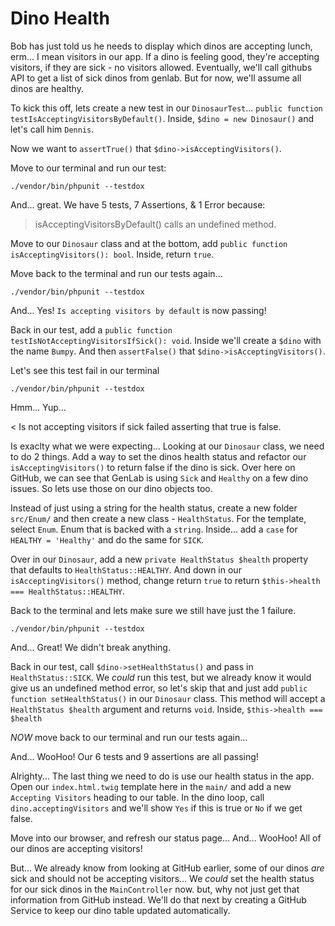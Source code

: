 # Dino Health

Bob has just told us he needs to display which dinos are accepting lunch, erm... I mean visitors
in our app. If a dino is feeling good, they're accepting visitors, if they are sick -
no visitors allowed. Eventually, we'll call githubs API to get a list of sick dinos
from genlab. But for now, we'll assume all dinos are healthy.


To kick this off, lets create a new test in our `DinosaurTest`...
`public function testIsAcceptingVisitorsByDefault()`. Inside, `$dino = new Dinosaur()`
and let's call him `Dennis`.

Now we want to `assertTrue()` that `$dino->isAcceptingVisitors()`.

Move to our terminal and run our test:

```terminal
./vendor/bin/phpunit --testdox
```

And... great. We have 5 tests, 7 Assertions, & 1 Error because:

> isAcceptingVisitorsByDefault() calls an undefined method.

Move to our `Dinosaur` class and at the bottom, add `public function isAcceptingVisitors(): bool`.
Inside, return `true`.

Move back to the terminal and run our tests again...

```terminal-silent
./vendor/bin/phpunit --testdox

```

And... Yes! `Is accepting visitors by default` is now passing!

Back in our test, add a `public function testIsNotAcceptingVisitorsIfSick(): void`.
Inside we'll create a `$dino` with the name `Bumpy`. And then `assertFalse()` that
`$dino->isAcceptingVisitors()`.

Let's see this test fail in our terminal

```terminal-silent
./vendor/bin/phpunit --testdox
```

Hmm... Yup...

< Is not accepting visitors if sick failed asserting that true is false.

Is exaclty what we were expecting... Looking at our `Dinosaur` class, we need to
do 2 things. Add a way to set the dinos health status and refactor our `isAcceptingVisitors()`
to return false if the dino is sick. Over here on GitHub, we can see that GenLab is
using `Sick` and `Healthy` on a few dino issues. So lets use those
on our dino objects too.


Instead of just using a string for the health status, create a new folder `src/Enum/`
and then create a new class - `HealthStatus`. For the template, select `Enum`.
Enum that is backed with a `string`. Inside... add
a `case` for `HEALTHY = 'Healthy'` and do the same for `SICK`.

Over in our `Dinosaur`, add a new `private HealthStatus $health` property
that defaults to `HealthStatus::HEALTHY`. And down in our `isAcceptingVisitors()` method,
change return `true` to return `$this->health === HealthStatus::HEALTHY`.

Back to the terminal and lets make sure we still have just the 1 failure.

```terminal-silent
./vendor/bin/phpunit --testdox
```

And... Great! We didn't break anything.

Back in our test, call `$dino->setHealthStatus()` and pass in `HealthStatus::SICK`.
We *could* run this test, but we already know it would give us an undefined method error,
so let's skip that and just add `public function setHealthStatus()` in our `Dinosaur` class.
This method will accept a `HealthStatus $health` argument and returns `void`.
Inside, `$this->health === $health`

*NOW* move back to our terminal and run our tests again...


And... WooHoo! Our 6 tests and 9 assertions are all passing!


Alrighty... The last thing we need to do is use our health status in the app. Open
our `index.html.twig` template here in the `main/` and add a new `Accepting Visitors`
heading to our table. In the dino loop, call `dino.acceptingVisitors` and we'll
show `Yes` if this is true or `No` if we get false.


Move into our browser, and refresh our status page... And... WooHoo! All
of our dinos are accepting visitors!

But... We already know from looking at GitHub earlier, some of our dinos *are* sick
and should not be accepting visitors... We *could* set the health status for our sick
dinos in the `MainController` now. but, why not just get that information from
GitHub instead. We'll do that next by creating a GitHub Service to keep our dino
table updated automatically.
